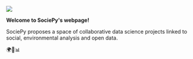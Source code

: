 ![](https://avatars.githubusercontent.com/u/64279618?s=200&v=4)

**Welcome to SociePy's webpage!**

SociePy proposes a space of collaborative data science projects linked to social, environmental analysis and open data.

🌍🍃📊
